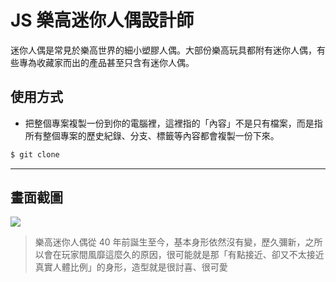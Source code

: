 # JS 樂高迷你人偶設計師

迷你人偶是常見於樂高世界的細小塑膠人偶。大部份樂高玩具都附有迷你人偶，有些專為收藏家而出的產品甚至只含有迷你人偶。

## 使用方式
- 把整個專案複製一份到你的電腦裡，這裡指的「內容」不是只有檔案，而是指所有整個專案的歷史紀錄、分支、標籤等內容都會複製一份下來。
```sh
$ git clone
```

----

## 畫面截圖
![](https://i.imgur.com/CjghHDS.gif)
> 樂高迷你人偶從 40 年前誕生至今，基本身形依然沒有變，歷久彌新，之所以會在玩家間風靡這麼久的原因，很可能就是那「有點接近、卻又不太接近真實人體比例」的身形，造型就是很討喜、很可愛
